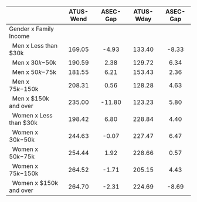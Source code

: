 
|                      |    ATUS-Wend |     ASEC-Gap |    ATUS-Wday |     ASEC-Gap |
| -------------------- | :----------: | :----------: | :----------: | :----------: |
| Gender x Family Income |              |              |              |              |
| &nbsp;&nbsp;Men x Less than $30k |       169.05 |        -4.93 |       133.40 |        -8.33 |
| &nbsp;&nbsp;Men x $30k-$50k |       190.59 |         2.38 |       129.72 |         6.34 |
| &nbsp;&nbsp;Men x $50k-$75k |       181.55 |         6.21 |       153.43 |         2.36 |
| &nbsp;&nbsp;Men x $75k-$150k |       208.31 |         0.56 |       128.28 |         4.63 |
| &nbsp;&nbsp;Men x $150k and over |       235.00 |       -11.80 |       123.23 |         5.80 |
| &nbsp;&nbsp;Women x Less than $30k |       198.42 |         6.80 |       228.84 |         4.40 |
| &nbsp;&nbsp;Women x $30k-$50k |       244.63 |        -0.07 |       227.47 |         6.47 |
| &nbsp;&nbsp;Women x $50k-$75k |       254.44 |         1.92 |       228.66 |         0.57 |
| &nbsp;&nbsp;Women x $75k-$150k |       264.52 |        -1.71 |       205.15 |         4.43 |
| &nbsp;&nbsp;Women x $150k and over |       264.70 |        -2.31 |       224.69 |        -8.69 |

